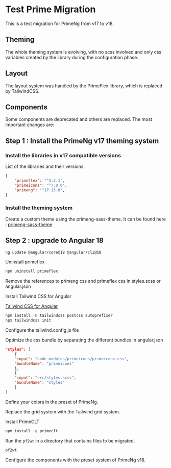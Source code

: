 # Test Prime Migration

This is a test migration for PrimeNg from v17 to v18.

## Theming

The whole theming system is evolving, with no scss involved and only css variables created by the library during the configuration phase.

## Layout

The layout system was handled by the PrimeFlex library, which is replaced by TailwindCSS.

## Components

Some components are deprecated and others are replaced. The most important changes are:

## Step 1 : Install the PrimeNg v17 theming system

### Install the libraries in v17 compatible versions

List of the libraries and their versions:

```json
{
    "primeflex": "^3.3.1",
    "primeicons": "^7.0.0",
    "primeng": "^17.13.0",
}
```

### Install the theming system

Create a custom theme using the primeng-sass-theme.
It can be found here :
[primeng-sass-theme](https://github.com/primefaces/primeng-sass-theme)

## Step 2 : upgrade to Angular 18

```bash
ng update @angular/core@18 @angular/cli@18
```

Uninstall primeflex
  
```bash
npm uninstall primeflex
```

Remove the references to primeng css and primeflex css in styles.scss or angular.json

Install Tailwind CSS for Angular

[Tailwind CSS for Angular](https://tailwindcss.com/docs/guides/angular)

```bash
npm install -D tailwindcss postcss autoprefixer
npx tailwindcss init
```

Configure the tailwind.config.js file

Optimize the css bundle by separating the different bundles in angular.json

```json
"styles": [
    {
    "input": "node_modules/primeicons/primeicons.css",
    "bundleName": "primeicons"
    },
    {
    "input": "src/styles.scss",
    "bundleName": "styles"
    }
]
```

Define your colors in the preset of PrimeNg.

Replace the grid system with the Tailwind grid system.

Install PrimeCLT
  
```bash
npm install -g primeclt
```
Run the `pf2wt` in a directory that contains files to be migrated.

```bash
pf2wt
```



Configure the components with the preset system of PrimeNg v18.
